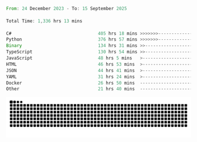 <!--START_SECTION:waka-->

```rust
From: 24 December 2023 - To: 15 September 2025

Total Time: 1,336 hrs 13 mins

C#                                 405 hrs 18 mins >>>>>>>------------------   29.85 %
Python                             376 hrs 57 mins >>>>>>>------------------   27.76 %
Binary                             134 hrs 31 mins >>-----------------------   09.91 %
TypeScript                         130 hrs 54 mins >>-----------------------   09.64 %
JavaScript                         48 hrs 5 mins   >------------------------   03.54 %
HTML                               46 hrs 53 mins  >------------------------   03.45 %
JSON                               44 hrs 41 mins  >------------------------   03.29 %
YAML                               31 hrs 24 mins  >------------------------   02.31 %
Docker                             26 hrs 50 mins  -------------------------   01.98 %
Other                              21 hrs 40 mins  -------------------------   01.60 %
```

<!--END_SECTION:waka-->


<picture>
  <source media="(prefers-color-scheme: dark)" srcset="https://raw.githubusercontent.com/jeerawut97/jeerawut97/output/github-contribution-grid-snake.svg">
  <img alt="github contribution grid snake animation" src="https://raw.githubusercontent.com/jeerawut97/jeerawut97/output/github-contribution-grid-snake.svg">
</picture>
